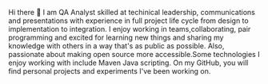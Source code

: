 Hi there 👋
I am QA Analyst skilled at techinical leadership, communications and presentations with experience in full project life cycle from design to implementation to integration. 
I enjoy working in teams,collaborating, pair programming and excited for learning new things and sharing my knowledge with others in a way that's as public as possible.
Also, passionate about making open source more accessible.Some technologies I enjoy working with include Maven Java scripting.
On my GitHub, you will find personal projects and experiments I've been working on.

